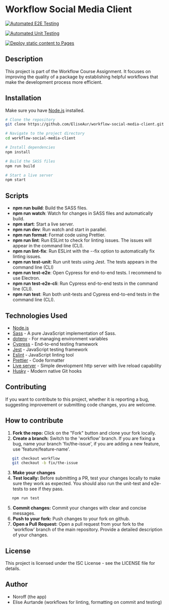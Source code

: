 # Workflow Social Media Client

[![Automated E2E Testing](https://github.com/EliseAur/workflow-social-media-client/actions/workflows/e2e-test.yml/badge.svg)](https://github.com/EliseAur/workflow-social-media-client/actions/workflows/e2e-test.yml)

[![Automated Unit Testing](https://github.com/EliseAur/workflow-social-media-client/actions/workflows/unit-test.yml/badge.svg)](https://github.com/EliseAur/workflow-social-media-client/actions/workflows/unit-test.yml)

[![Deploy static content to Pages](https://github.com/EliseAur/workflow-social-media-client/actions/workflows/pages.yml/badge.svg)](https://github.com/EliseAur/workflow-social-media-client/actions/workflows/pages.yml)

## Description

This project is part of the Workflow Course Assignment. It focuses on improving the quality of a package by establishing helpful workflows that make the development process more efficient.

## Installation

Make sure you have [Node.js](https://nodejs.org/) installed.

```bash
# Clone the repository
git clone https://github.com/EliseAur/workflow-social-media-client.git

# Navigate to the project directory
cd workflow-social-media-client

# Install dependencies
npm install

# Build the SASS files
npm run build

# Start a live server
npm start

```

## Scripts

- **npm run build**: Build the SASS files.
- **npm run watch**: Watch for changes in SASS files and automatically build.
- **npm start**: Start a live server.
- **npm run dev**: Run watch and start in parallel.
- **npm run format**: Format code using Prettier.
- **npm run lint**: Run ESLint to check for linting issues. The issues will appear in the command line (CLI).
- **npm run lint-fix**: Run ESLint with the --fix option to automatically fix linting issues.
- **npm run test-unit**: Run unit tests using Jest. The tests appears in the command line (CLI)
- **npm run test-e2e**: Open Cypress for end-to-end tests. I recommend to use Electron.
- **npm run test-e2e-cli**: Run Cypress end-to-end tests in the command line (CLI).
- **npm run test**: Run both unit-tests and Cypress end-to-end tests in the command line (CLI).

## Technologies Used

- [Node.js](https://nodejs.org/)
- [Sass](https://github.com/sass/dart-sass) - A pure JavaScript implementation of Sass.
- [dotenv](https://www.npmjs.com/package/dotenv) - For managing environment variables
- [Cypress](https://www.cypress.io/) - End-to-end testing framework
- [Jest](https://jestjs.io/) - JavaScript testing framework
- [Eslint](https://eslint.org/) - JavaScript linting tool
- [Prettier](https://prettier.io/) - Code formatter
- [Live server](https://github.com/tapio/live-server#readme) - Simple development http server with live reload capability
- [Husky](https://github.com/typicode/husky#readme) - Modern native Git hooks

## Contributing

If you want to contribute to this project, whether it is reporting a bug, suggesting improvement or submitting code changes, you are welcome.

## How to contribute

1. **Fork the repo:** Click on the "Fork" button and clone your fork locally.
2. **Create a branch:** Switch to the 'workflow' branch. If you are fixing a bug, name your branch 'fix/the-issue', if you are adding a new feature, use 'feature/feature-name'.

```bash
   git checkout workflow
   git checkout -b fix/the-issue
```

3. **Make your changes**
4. **Test locally:** Before submitting a PR, test your changes locally to make sure they work as expected. You should also run the unit-test and e2e-tests to see if they pass.

```bash
   npm run test
```

5. **Commit changes:** Commit your changes with clear and concise messages.
6. **Push to your fork:** Push changes to your fork on github.
7. **Open a Pull Request:** Open a pull request from your fork to the 'workflow' branch of the main repository. Provide a detailed description of your changes.

## License

This project is licensed under the ISC License - see the LICENSE file for details.

## Author

- Noroff (the app)
- Elise Aurtande (workflows for linting, formatting on commit and testing)
